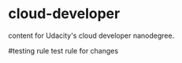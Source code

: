 # cloud-developer
content for Udacity's cloud developer nanodegree.


#testing rule
test rule for changes
